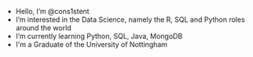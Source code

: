 - Hello, I’m @cons1stent
- I’m interested in the Data Science, namely the R, SQL and Python roles around the world
- I’m currently learning Python, SQL, Java, MongoDB
- I'm a Graduate of the University of Nottingham

<!---
cons1stent/cons1stent is a ✨ special ✨ repository because its `README.md` (this file) appears on your GitHub profile.
You can click the Preview link to take a look at your changes.
--->
